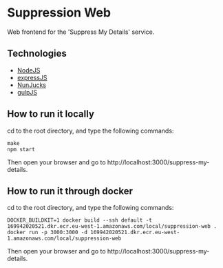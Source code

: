 # Suppression Web
Web frontend for the 'Suppress My Details' service.

## Technologies

- [NodeJS](https://nodejs.org/)
- [expressJS](https://expressjs.com/)
- [NunJucks](https://mozilla.github.io/nunjucks)
- [gulpJS](https://gulpjs.com/)

## How to run it locally

cd to the root directory, and type the following commands:

```
make
npm start
```

Then open your browser and go to http://localhost:3000/suppress-my-details.

## How to run it through docker

cd to the root directory, and type the following commands:

```
DOCKER_BUILDKIT=1 docker build --ssh default -t 169942020521.dkr.ecr.eu-west-1.amazonaws.com/local/suppression-web .
docker run -p 3000:3000 -d 169942020521.dkr.ecr.eu-west-1.amazonaws.com/local/suppression-web
```

Then open your browser and go to http://localhost:3000/suppress-my-details.
